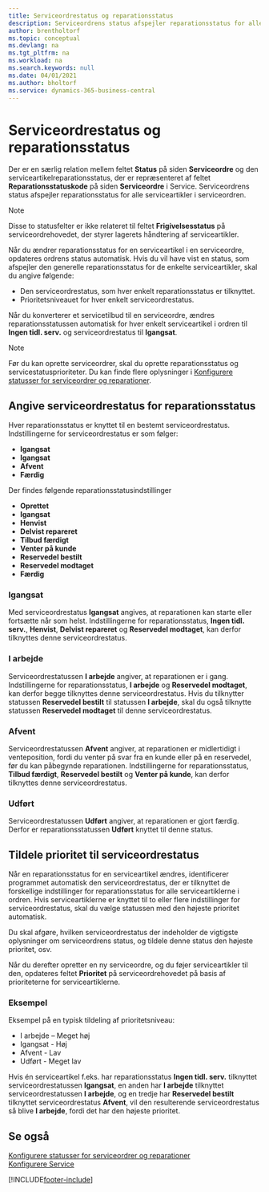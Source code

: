 ```yaml
---
title: Serviceordrestatus og reparationsstatus
description: Serviceordrens status afspejler reparationsstatus for alle serviceartikler i serviceordren.
author: brentholtorf
ms.topic: conceptual
ms.devlang: na
ms.tgt_pltfrm: na
ms.workload: na
ms.search.keywords: null
ms.date: 04/01/2021
ms.author: bholtorf
ms.service: dynamics-365-business-central
---
```

# <a name="service-order-status-and-repair-status"></a>Serviceordrestatus og reparationsstatus

Der er en særlig relation mellem feltet **Status** på siden **Serviceordre** og den serviceartikelreparationsstatus, der er repræsenteret af feltet **Reparationsstatuskode** på siden **Serviceordre** i Service. Serviceordrens status afspejler reparationsstatus for alle serviceartikler i serviceordren.  

> [!NOTE]  
> Disse to statusfelter er ikke relateret til feltet **Frigivelsesstatus** på serviceordrehovedet, der styrer lagerets håndtering af serviceartikler.  

Når du ændrer reparationsstatus for en serviceartikel i en serviceordre, opdateres ordrens status automatisk. Hvis du vil have vist en status, som afspejler den generelle reparationsstatus for de enkelte serviceartikler, skal du angive følgende:  

* Den serviceordrestatus, som hver enkelt reparationsstatus er tilknyttet.  
* Prioritetsniveauet for hver enkelt serviceordrestatus.  

Når du konverterer et servicetilbud til en serviceordre, ændres reparationsstatussen automatisk for hver enkelt serviceartikel i ordren til **Ingen tidl. serv.** og serviceordrestatus til **Igangsat**.  

> [!NOTE]
> Før du kan oprette serviceordrer, skal du oprette reparationsstatus og servicestatusprioriteter. Du kan finde flere oplysninger i [Konfigurere statusser for serviceordrer og reparationer](service-order-repair-status.md).

## <a name="specifying-service-order-status-for-repair-status"></a>Angive serviceordrestatus for reparationsstatus

Hver reparationsstatus er knyttet til en bestemt serviceordrestatus. Indstillingerne for serviceordrestatus er som følger:

* **Igangsat**
* **Igangsat**
* **Afvent**
* **Færdig**

Der findes følgende reparationsstatusindstillinger

* **Oprettet**
* **Igangsat**
* **Henvist**
* **Delvist repareret**
* **Tilbud færdigt**
* **Venter på kunde**
* **Reservedel bestilt**
* **Reservedel modtaget**
* **Færdig**  

### <a name="pending"></a>Igangsat

Med serviceordrestatus **Igangsat** angives, at reparationen kan starte eller fortsætte når som helst. Indstillingerne for reparationsstatus, **Ingen tidl. serv.**, **Henvist**, **Delvist repareret** og **Reservedel modtaget**, kan derfor tilknyttes denne serviceordrestatus.  

### <a name="in-process"></a>I arbejde

Serviceordrestatussen **I arbejde** angiver, at reparationen er i gang. Indstillingerne for reparationsstatus, **I arbejde** og **Reservedel modtaget**, kan derfor begge tilknyttes denne serviceordrestatus. Hvis du tilknytter statussen **Reservedel bestilt** til statussen **I arbejde**, skal du også tilknytte statussen **Reservedel modtaget** til denne serviceordrestatus.  

### <a name="on-hold"></a>Afvent

Serviceordrestatussen **Afvent** angiver, at reparationen er midlertidigt i venteposition, fordi du venter på svar fra en kunde eller på en reservedel, før du kan påbegynde reparationen. Indstillingerne for reparationsstatus, **Tilbud færdigt**, **Reservedel bestilt** og **Venter på kunde**, kan derfor tilknyttes denne serviceordrestatus.  

### <a name="finished"></a>Udført

Serviceordrestatussen **Udført** angiver, at reparationen er gjort færdig. Derfor er reparationsstatussen **Udført** knyttet til denne status.  

## <a name="assigning-priority-to-service-order-status"></a>Tildele prioritet til serviceordrestatus

Når en reparationsstatus for en serviceartikel ændres, identificerer programmet automatisk den serviceordrestatus, der er tilknyttet de forskellige indstillinger for reparationsstatus for alle serviceartiklerne i ordren. Hvis serviceartiklerne er knyttet til to eller flere indstillinger for serviceordrestatus, skal du vælge statussen med den højeste prioritet automatisk.  

Du skal afgøre, hvilken serviceordrestatus der indeholder de vigtigste oplysninger om serviceordrens status, og tildele denne status den højeste prioritet, osv.  

Når du derefter opretter en ny serviceordre, og du føjer serviceartikler til den, opdateres feltet **Prioritet** på serviceordrehovedet på basis af prioriteterne for serviceartiklerne.  

### <a name="example"></a>Eksempel

Eksempel på en typisk tildeling af prioritetsniveau:  

* I arbejde – Meget høj  
* Igangsat - Høj  
* Afvent - Lav  
* Udført - Meget lav  

Hvis én serviceartikel f.eks. har reparationsstatus **Ingen tidl. serv.** tilknyttet serviceordrestatussen **Igangsat**, en anden har **I arbejde** tilknyttet serviceordrestatussen **I arbejde**, og en tredje har **Reservedel bestilt** tilknyttet serviceordrestatus **Afvent**, vil den resulterende serviceordrestatus så blive **I arbejde**, fordi det har den højeste prioritet.  

## <a name="see-also"></a>Se også

[Konfigurere statusser for serviceordrer og reparationer](service-order-repair-status.md)  
[Konfigurere Service](service-setup-service.md)  


[!INCLUDE[footer-include](includes/footer-banner.md)]
